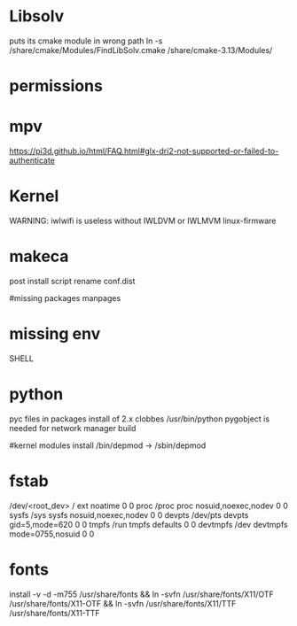 
# Libsolv
puts its cmake module in wrong path
ln -s /share/cmake/Modules/FindLibSolv.cmake /share/cmake-3.13/Modules/

# permissions

# mpv
https://pi3d.github.io/html/FAQ.html#glx-dri2-not-supported-or-failed-to-authenticate

# Kernel
WARNING: iwlwifi is useless without IWLDVM or IWLMVM
linux-firmware

# makeca
post install script
rename conf.dist

#missing packages
manpages

# missing env
SHELL

# python
pyc files in packages
install of 2.x clobbes /usr/bin/python
pygobject is needed for network manager build

#kernel modules install
/bin/depmod -> /sbin/depmod

# fstab
/dev/<root_dev>	/            ext      noatime             0     0
proc           	/proc        proc     nosuid,noexec,nodev 0     0
sysfs          	/sys         sysfs    nosuid,noexec,nodev 0     0
devpts         	/dev/pts     devpts   gid=5,mode=620      0     0
tmpfs          	/run         tmpfs    defaults            0     0
devtmpfs       	/dev         devtmpfs mode=0755,nosuid    0     0


# fonts
install -v -d -m755 /usr/share/fonts                               &&
ln -svfn /usr/share/fonts/X11/OTF /usr/share/fonts/X11-OTF &&
ln -svfn /usr/share/fonts/X11/TTF /usr/share/fonts/X11-TTF

